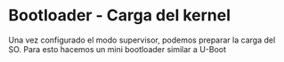 # Bootloader - Carga del kernel

Una vez configurado el modo supervisor, podemos preparar la carga del SO.
Para esto hacemos un mini bootloader similar a U-Boot
